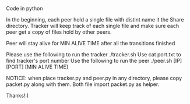 Code in python

In the beginning, each peer hold a single file with distint name it the Share directory. Tracker will keep track of each single file and make sure each peer get a copy of files hold by other peers.

Peer will stay alive for MIN ALIVE TIME after all the transitions finished

Please use the following to run the tracker
./tracker.sh
Use cat port.txt to find tracker's port number
Use the following to run the peer
./peer.sh [IP] [PORT] [MIN ALIVE TIME]

NOTICE:
when place tracker.py and peer.py in any directory, please copy packet.py along with them. Both file import packet.py as helper.

Thanks!:)
